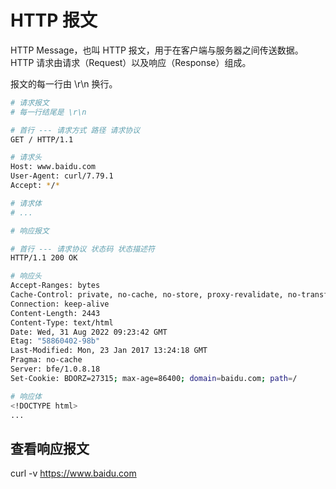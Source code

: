 # HTTP 报文

HTTP Message，也叫 HTTP 报文，用于在客户端与服务器之间传送数据。HTTP 请求由请求（Request）以及响应（Response）组成。

报文的每一行由 \r\n 换行。

```bash
# 请求报文
# 每一行结尾是 \r\n

# 首行 --- 请求方式 路径 请求协议
GET / HTTP/1.1

# 请求头
Host: www.baidu.com
User-Agent: curl/7.79.1
Accept: */*

# 请求体 
# ...
```

```bash
# 响应报文

# 首行 --- 请求协议 状态码 状态描述符
HTTP/1.1 200 OK

# 响应头
Accept-Ranges: bytes
Cache-Control: private, no-cache, no-store, proxy-revalidate, no-transfrom
Connection: keep-alive
Content-Length: 2443
Content-Type: text/html
Date: Wed, 31 Aug 2022 09:23:42 GMT
Etag: "58860402-98b"
Last-Modified: Mon, 23 Jan 2017 13:24:18 GMT
Pragma: no-cache
Server: bfe/1.0.8.18
Set-Cookie: BDORZ=27315; max-age=86400; domain=baidu.com; path=/

# 响应体
<!DOCTYPE html>
...
```



## 查看响应报文

curl -v https://www.baidu.com




